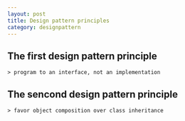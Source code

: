 ```yaml
---
layout: post
title: Design pattern principles
category: designpattern
---
```


## The first design pattern principle 

	> program to an interface, not an implementation

## The sencond design pattern principle 

	> favor object composition over class inheritance
